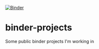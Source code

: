 [![Binder](https://mybinder.org/badge_logo.svg)](https://mybinder.org/v2/gh/neoword/binder-projects.git/main)

# binder-projects
Some public binder projects I'm working in
